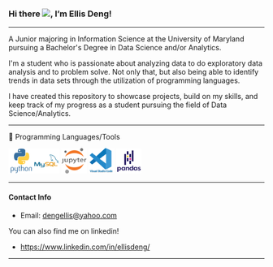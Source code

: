 ### Hi there <img src="https://raw.githubusercontent.com/MartinHeinz/MartinHeinz/master/wave.gif" width="30px">, I’m Ellis Deng!

---

A Junior majoring in Information Science at the University of Maryland pursuing a Bachelor's Degree in Data Science and/or Analytics.

I'm a student who is passionate about analyzing data to do exploratory data analysis and to problem solve. Not only that, but also being able to identify trends in data sets through the utilization of programming languages.

I have created this repository to showcase projects, build on my skills, and keep track of my progress as a student pursuing the field of Data Science/Analytics. 

---

🧰 Programming Languages/Tools

<img src="https://github.com/devicons/devicon/blob/master/icons/python/python-original-wordmark.svg" alt="Python Logo" width="50" height="50"><img src="https://github.com/devicons/devicon/blob/master/icons/mysql/mysql-original-wordmark.svg" alt="MySQL Logo" width="50" height="50"> 
<img src="https://github.com/devicons/devicon/blob/master/icons/jupyter/jupyter-original-wordmark.svg" alt="Jupyter Logo" width="50" height="50">
<img src="https://github.com/devicons/devicon/blob/master/icons/vscode/vscode-original-wordmark.svg" alt="VS Code Logo" width="50" height="50">
<img src="https://github.com/devicons/devicon/blob/master/icons/pandas/pandas-original-wordmark.svg" alt="Pandas Logo" width="50" height="50">

---

#### Contact Info
- Email: dengellis@yahoo.com


You can also find me on linkedin!
- https://www.linkedin.com/in/ellisdeng/

---
<!---
Ellis-Deng/Ellis-Deng is a ✨ special ✨ repository because its `README.md` (this file) appears on your GitHub profile.
You can click the Preview link to take a look at your changes.
--->
